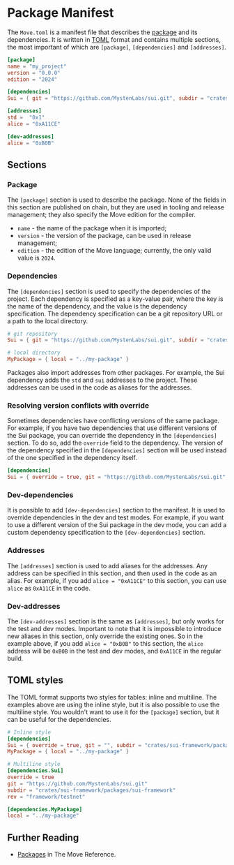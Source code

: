 # Package Manifest

The `Move.toml` is a manifest file that describes the [package](./packages.md) and its dependencies.
It is written in [TOML](https://toml.io/en/) format and contains multiple sections, the most
important of which are `[package]`, `[dependencies]` and `[addresses]`.

```toml
[package]
name = "my_project"
version = "0.0.0"
edition = "2024"

[dependencies]
Sui = { git = "https://github.com/MystenLabs/sui.git", subdir = "crates/sui-framework/packages/sui-framework", rev = "framework/testnet" }

[addresses]
std =  "0x1"
alice = "0xA11CE"

[dev-addresses]
alice = "0xB0B"
```

## Sections

### Package

The `[package]` section is used to describe the package. None of the fields in this section are
published on chain, but they are used in tooling and release management; they also specify the Move
edition for the compiler.

- `name` - the name of the package when it is imported;
- `version` - the version of the package, can be used in release management;
- `edition` - the edition of the Move language; currently, the only valid value is `2024`.

<!-- published-at -->

### Dependencies

The `[dependencies]` section is used to specify the dependencies of the project. Each dependency is
specified as a key-value pair, where the key is the name of the dependency, and the value is the
dependency specification. The dependency specification can be a git repository URL or a path to the
local directory.

```toml
# git repository
Sui = { git = "https://github.com/MystenLabs/sui.git", subdir = "crates/sui-framework/packages/sui-framework", rev = "framework/testnet" }

# local directory
MyPackage = { local = "../my-package" }
```

Packages also import addresses from other packages. For example, the Sui dependency adds the `std`
and `sui` addresses to the project. These addresses can be used in the code as aliases for the
addresses.

### Resolving version conflicts with override

Sometimes dependencies have conflicting versions of the same package. For example, if you have two
dependencies that use different versions of the Sui package, you can override the dependency in the
`[dependencies]` section. To do so, add the `override` field to the dependency. The version of the
dependency specified in the `[dependencies]` section will be used instead of the one specified in
the dependency itself.

```toml
[dependencies]
Sui = { override = true, git = "https://github.com/MystenLabs/sui.git", subdir = "crates/sui-framework/packages/sui-framework", rev = "framework/testnet" }
```

### Dev-dependencies

It is possible to add `[dev-dependencies]` section to the manifest. It is used to override
dependencies in the dev and test modes. For example, if you want to use a different version of the
Sui package in the dev mode, you can add a custom dependency specification to the
`[dev-dependencies]` section.

### Addresses

The `[addresses]` section is used to add aliases for the addresses. Any address can be specified in
this section, and then used in the code as an alias. For example, if you add `alice = "0xA11CE"` to
this section, you can use `alice` as `0xA11CE` in the code.

### Dev-addresses

The `[dev-addresses]` section is the same as `[addresses]`, but only works for the test and dev
modes. Important to note that it is impossible to introduce new aliases in this section, only
override the existing ones. So in the example above, if you add `alice = "0xB0B"` to this section,
the `alice` address will be `0xB0B` in the test and dev modes, and `0xA11CE` in the regular build.

## TOML styles

The TOML format supports two styles for tables: inline and multiline. The examples above are using
the inline style, but it is also possible to use the multiline style. You wouldn't want to use it
for the `[package]` section, but it can be useful for the dependencies.

```toml
# Inline style
[dependencies]
Sui = { override = true, git = "", subdir = "crates/sui-framework/packages/sui-framework", rev = "framework/testnet" }
MyPackage = { local = "../my-package" }
```

```toml
# Multiline style
[dependencies.Sui]
override = true
git = "https://github.com/MystenLabs/sui.git"
subdir = "crates/sui-framework/packages/sui-framework"
rev = "framework/testnet"

[dependencies.MyPackage]
local = "../my-package"
```

## Further Reading

- [Packages](/reference/packages.html) in The Move Reference.
